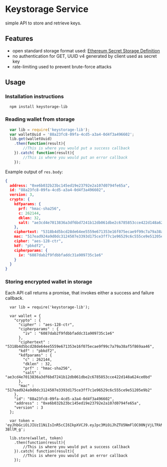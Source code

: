 # Keystorage Service

simple API to store and retrieve keys.

## Features

- open standard storage format used: [Ethereum Secret Storage Definition](https://github.com/ethereum/wiki/wiki/Web3-Secret-Storage-Definition)
- no authentication for GET, UUID v4 generated by client used as secret key
- rate-limiting used to prevent brute-force attacks

## Usage

### Installation instructions

```
  npm install keystorage-lib
```

### Reading wallet from storage


```javascript
  var lib = require('keystorage-lib');
  var walletUuid = '88a23fc8-09fa-4cd5-a3a4-0d4f3a496602';
  lib.get(walletUuid)
    .then(function(result){
        //This is where you would put a success callback
    }).catch( function(result){
        //This is where you would put an error callback
    });

```

Example output of `res.body`:

```JSON
{
  address: "0xe6b032b23bc145ed19e23792e2a107d0794fe65a",
  id: "88a23fc8-09fa-4cd5-a3a4-0d4f3a496602",
  version: 3,
  crypto: {
    kdfparams: {
      prf: "hmac-sha256",
      c: 262144,
      dklen: 32,
      salt: "ae3cd4e7013836a3df6bd7241b12db061dbe2c6785853cce422d148a624ce0bd"
    },
    ciphertext: "5318b4d5bcd28de64ee5559e671353e16f075ecae9f99c7a79a38af5f869aa46",
    mac: "517ead924a9d0dc3124507e3393d175ce3ff7c1e96529c6c555ce9e51205e9b2",
    cipher: "aes-128-ctr",
    kdf: "pbkdf2",
    cipherparams: {
      iv: "6087dab2f9fdbbfaddc31a909735c1e6"
    }
  }
}
```

### Storing encrypted wallet in storage

Each API call returns a promise, that invokes either a success and failure callback.

```
  var lib = require('keystorage-lib');

  var wallet = {
    "crypto" : {
      "cipher" : "aes-128-ctr",
      "cipherparams" : {
        "iv" : "6087dab2f9fdbbfaddc31a909735c1e6"
      },
      "ciphertext" : "5318b4d5bcd28de64ee5559e671353e16f075ecae9f99c7a79a38af5f869aa46",
      "kdf" : "pbkdf2",
      "kdfparams" : {
        "c" : 262144,
        "dklen" : 32,
        "prf" : "hmac-sha256",
        "salt" : "ae3cd4e7013836a3df6bd7241b12db061dbe2c6785853cce422d148a624ce0bd"
      },
      "mac" : "517ead924a9d0dc3124507e3393d175ce3ff7c1e96529c6c555ce9e51205e9b2"
    },
    "id": "88a23fc8-09fa-4cd5-a3a4-0d4f3a496602",
    "address" : "0xe6b032b23bc145ed19e23792e2a107d0794fe65a",
    "version" : 3
  };

  var token = 'eyJhbGciOiJIUzI1NiIsInR5cCI6IkpXVCJ9.eyJpc3MiOiJhZTU5NmFlOC00NjVjLTRkMWEtOWE4MC1mOTJlY2QyNDE2MzUiLCJzdWIiOiJzdG9yYWdlIiwianRpIjoiMTIzNCIsImF1ZCI6ImFtYmlzYWZlIiwiZXhwIjoxNDYxNzkxMDI2MDQyfQ.IJdbUMCN7O8LOHNY0H19pGFMmw3GBaDtybh-3BllM_g';

  lib.store(wallet, token)
    .then(function(result){
        //This is where you would put a success callback
    }).catch( function(result){
        //This is where you would put an error callback
    });
```
